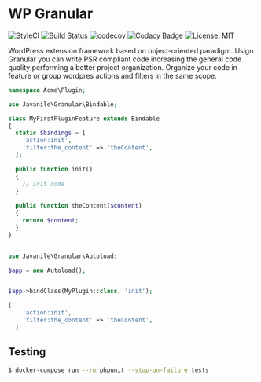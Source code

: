 # WP Granular

[![StyleCI](https://github.styleci.io/repos/133355435/shield?branch=master)](https://github.styleci.io/repos/133355435)
[![Build Status](https://travis-ci.org/javanile/granular.svg?branch=master)](https://travis-ci.org/javanile/granular)
[![codecov](https://codecov.io/gh/javanile/granular/branch/master/graph/badge.svg)](https://codecov.io/gh/javanile/granular)
[![Codacy Badge](https://api.codacy.com/project/badge/Grade/d37299ab3e874e94b758ffe11438ac7f)](https://www.codacy.com/app/francescobianco/granular?utm_source=github.com&amp;utm_medium=referral&amp;utm_content=javanile/granular&amp;utm_campaign=Badge_Grade)
[![License: MIT](https://img.shields.io/badge/License-MIT-yellow.svg)](https://opensource.org/licenses/MIT)

WordPress extension framework based on object-oriented paradigm. 
Usign Granular you can write PSR compliant code increasing the general code quality 
performing a better project organization. Organize your code in feature 
or group wordpres actions and filters in the same scope.

```php
namespace Acme\Plugin;

use Javanile\Granular\Bindable;

class MyFirstPluginFeature extends Bindable
{
  static $bindings = [
    'action:init',
    'filter:the_content' => 'theContent',
  ];

  public function init()
  {
    // Init code
  }
  
  public function theContent($content)
  {
    return $content;
  }
}

```


```php

use Javanile\Granular\Autoload;

$app = new Autoload();


$app->bindClass(MyPlugin::class, 'init');

[
    'action:init',
    'filter:the_content' => 'theContent',
  ]

```


## Testing

```bash
$ docker-compose run --rm phpunit --stop-on-failure tests
```


